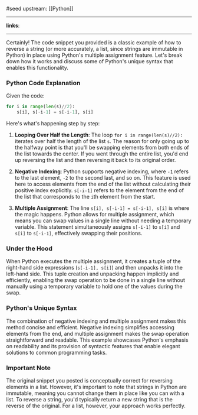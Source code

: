 #seed 
upstream: [[Python]]

---

**links**: 

---

Certainly! The code snippet you provided is a classic example of how to reverse a string (or more accurately, a list, since strings are immutable in Python) in place using Python's multiple assignment feature. Let's break down how it works and discuss some of Python's unique syntax that enables this functionality.

### Python Code Explanation

Given the code:

```python
for i in range(len(s)//2):
    s[i], s[-i-1] = s[-i-1], s[i]
```

Here's what's happening step by step:

1. **Looping Over Half the Length**: The loop `for i in range(len(s)//2):` iterates over half the length of the list `s`. The reason for only going up to the halfway point is that you'll be swapping elements from both ends of the list towards the center. If you went through the entire list, you'd end up reversing the list and then reversing it back to its original order.

2. **Negative Indexing**: Python supports negative indexing, where `-1` refers to the last element, `-2` to the second last, and so on. This feature is used here to access elements from the end of the list without calculating their positive index explicitly. `s[-i-1]` refers to the element from the end of the list that corresponds to the `i`th element from the start.

3. **Multiple Assignment**: The line `s[i], s[-i-1] = s[-i-1], s[i]` is where the magic happens. Python allows for multiple assignment, which means you can swap values in a single line without needing a temporary variable. This statement simultaneously assigns `s[-i-1]` to `s[i]` and `s[i]` to `s[-i-1]`, effectively swapping their positions.

### Under the Hood

When Python executes the multiple assignment, it creates a tuple of the right-hand side expressions (`s[-i-1], s[i]`) and then unpacks it into the left-hand side. This tuple creation and unpacking happen implicitly and efficiently, enabling the swap operation to be done in a single line without manually using a temporary variable to hold one of the values during the swap.

### Python's Unique Syntax

The combination of negative indexing and multiple assignment makes this method concise and efficient. Negative indexing simplifies accessing elements from the end, and multiple assignment makes the swap operation straightforward and readable. This example showcases Python's emphasis on readability and its provision of syntactic features that enable elegant solutions to common programming tasks.

### Important Note

The original snippet you posted is conceptually correct for reversing elements in a list. However, it's important to note that strings in Python are immutable, meaning you cannot change them in place like you can with a list. To reverse a string, you'd typically return a new string that is the reverse of the original. For a list, however, your approach works perfectly.



